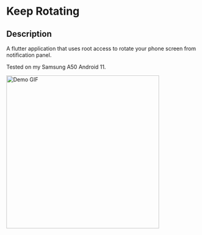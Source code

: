 # Keep Rotating

## Description

A flutter application that uses root access to rotate your phone screen from notification panel.

Tested on my Samsung A50 Android 11.

<img src="https://github.com/meltamagodan/Keep-Rotating/blob/main/show.gif" alt="Demo GIF" width="400">
